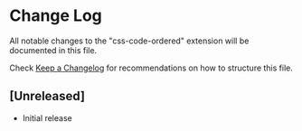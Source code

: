 # Change Log

All notable changes to the "css-code-ordered" extension will be documented in this file.

Check [Keep a Changelog](http://keepachangelog.com/) for recommendations on how to structure this file.

## [Unreleased]

- Initial release